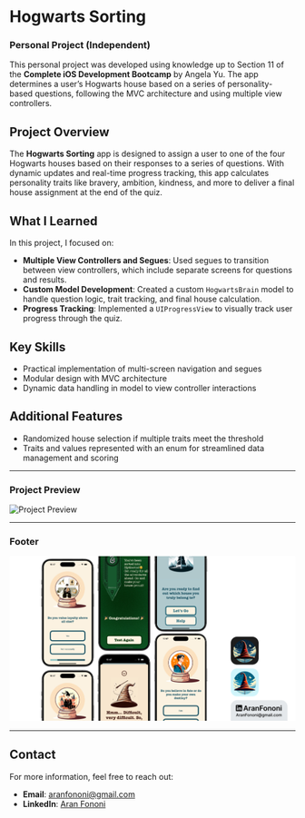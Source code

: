 # Hogwarts Sorting

### Personal Project (Independent)

This personal project was developed using knowledge up to Section 11 of the **Complete iOS Development Bootcamp** by Angela Yu. The app determines a user’s Hogwarts house based on a series of personality-based questions, following the MVC architecture and using multiple view controllers.

## Project Overview
The **Hogwarts Sorting** app is designed to assign a user to one of the four Hogwarts houses based on their responses to a series of questions. With dynamic updates and real-time progress tracking, this app calculates personality traits like bravery, ambition, kindness, and more to deliver a final house assignment at the end of the quiz.

## What I Learned
In this project, I focused on:
- **Multiple View Controllers and Segues**: Used segues to transition between view controllers, which include separate screens for questions and results.
- **Custom Model Development**: Created a custom `HogwartsBrain` model to handle question logic, trait tracking, and final house calculation.
- **Progress Tracking**: Implemented a `UIProgressView` to visually track user progress through the quiz.

## Key Skills
- Practical implementation of multi-screen navigation and segues
- Modular design with MVC architecture
- Dynamic data handling in model to view controller interactions

## Additional Features
- Randomized house selection if multiple traits meet the threshold
- Traits and values represented with an enum for streamlined data management and scoring

---

### Project Preview
![Project Preview](./Documents/HogwartsSorting.png)

---

### Footer
![Footer Image](./Documents/Linkedin.jpg)

---

## Contact
For more information, feel free to reach out:  
- **Email**: [aranfononi@gmail.com](mailto:aranfononi@gmail.com)  
- **LinkedIn**: [Aran Fononi](https://www.linkedin.com/in/aran-fononi-18182b265)
